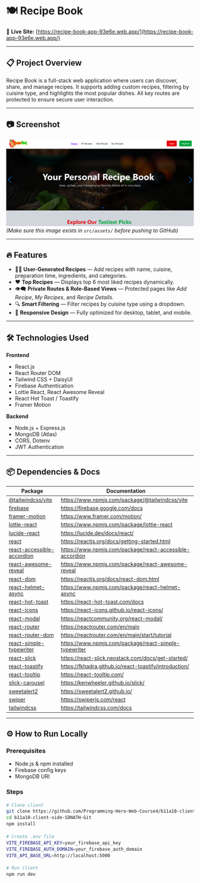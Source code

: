 # 🍽️ Recipe Book

🔗 **Live Site:** [https://recipe-book-app-93e6e.web.app/](https://recipe-book-app-93e6e.web.app/)  


---

## 📋 Project Overview
Recipe Book is a full-stack web application where users can discover, share, and manage recipes. It supports adding custom recipes, filtering by cuisine type, and highlights the most popular dishes. All key routes are protected to ensure secure user interaction.

---

## 📷 Screenshot
![Recipe Book Screenshot](src/assets/recipeweb.png)  
*(Make sure this image exists in `src/assets/` before pushing to GitHub)*

---

## 🔥 Features
- 👩‍🍳 **User-Generated Recipes** — Add recipes with name, cuisine, preparation time, ingredients, and categories.
- ❤️ **Top Recipes** — Displays top 6 most liked recipes dynamically.
- 👁️‍🗨️ **Private Routes & Role-Based Views** — Protected pages like *Add Recipe*, *My Recipes*, and *Recipe Details*.
- 🔍 **Smart Filtering** — Filter recipes by cuisine type using a dropdown.
- 📱 **Responsive Design** — Fully optimized for desktop, tablet, and mobile.

---

## 🛠️ Technologies Used
**Frontend**
- React.js
- React Router DOM
- Tailwind CSS + DaisyUI
- Firebase Authentication
- Lottie React, React Awesome Reveal
- React Hot Toast / Toastify
- Framer Motion

**Backend**
- Node.js + Express.js
- MongoDB (Atlas)
- CORS, Dotenv
- JWT Authentication

---

## 📦 Dependencies & Docs

| Package | Documentation |
|---------|---------------|
| [@tailwindcss/vite](https://www.npmjs.com/package/@tailwindcss/vite) | https://www.npmjs.com/package/@tailwindcss/vite |
| [firebase](https://firebase.google.com/docs) | https://firebase.google.com/docs |
| [framer-motion](https://www.framer.com/motion/) | https://www.framer.com/motion/ |
| [lottie-react](https://www.npmjs.com/package/lottie-react) | https://www.npmjs.com/package/lottie-react |
| [lucide-react](https://lucide.dev/docs/react/) | https://lucide.dev/docs/react/ |
| [react](https://reactjs.org/docs/getting-started.html) | https://reactjs.org/docs/getting-started.html |
| [react-accessible-accordion](https://www.npmjs.com/package/react-accessible-accordion) | https://www.npmjs.com/package/react-accessible-accordion |
| [react-awesome-reveal](https://www.npmjs.com/package/react-awesome-reveal) | https://www.npmjs.com/package/react-awesome-reveal |
| [react-dom](https://reactjs.org/docs/react-dom.html) | https://reactjs.org/docs/react-dom.html |
| [react-helmet-async](https://www.npmjs.com/package/react-helmet-async) | https://www.npmjs.com/package/react-helmet-async |
| [react-hot-toast](https://react-hot-toast.com/docs) | https://react-hot-toast.com/docs |
| [react-icons](https://react-icons.github.io/react-icons/) | https://react-icons.github.io/react-icons/ |
| [react-modal](https://reactcommunity.org/react-modal/) | https://reactcommunity.org/react-modal/ |
| [react-router](https://reactrouter.com/en/main) | https://reactrouter.com/en/main |
| [react-router-dom](https://reactrouter.com/en/main/start/tutorial) | https://reactrouter.com/en/main/start/tutorial |
| [react-simple-typewriter](https://www.npmjs.com/package/react-simple-typewriter) | https://www.npmjs.com/package/react-simple-typewriter |
| [react-slick](https://react-slick.neostack.com/docs/get-started/) | https://react-slick.neostack.com/docs/get-started/ |
| [react-toastify](https://fkhadra.github.io/react-toastify/introduction/) | https://fkhadra.github.io/react-toastify/introduction/ |
| [react-tooltip](https://react-tooltip.com/) | https://react-tooltip.com/ |
| [slick-carousel](https://kenwheeler.github.io/slick/) | https://kenwheeler.github.io/slick/ |
| [sweetalert2](https://sweetalert2.github.io/) | https://sweetalert2.github.io/ |
| [swiper](https://swiperjs.com/react) | https://swiperjs.com/react |
| [tailwindcss](https://tailwindcss.com/docs) | https://tailwindcss.com/docs |

---

## ⚙️ How to Run Locally

### Prerequisites
- Node.js & npm installed
- Firebase config keys
- MongoDB URI

### Steps
```bash
# Clone client
git clone https://github.com/Programming-Hero-Web-Course4/b11a10-client-side-SDNATH-Git
cd b11a10-client-side-SDNATH-Git
npm install

# Create .env file
VITE_FIREBASE_API_KEY=your_firebase_api_key
VITE_FIREBASE_AUTH_DOMAIN=your_firebase_auth_domain
VITE_API_BASE_URL=http://localhost:5000

# Run client
npm run dev
